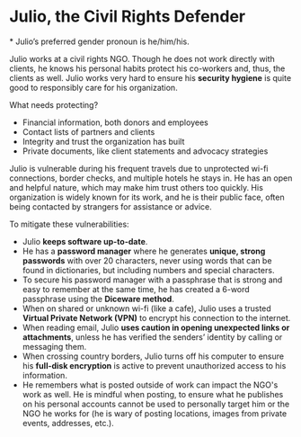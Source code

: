 # Julio, the Civil Rights Defender
\* Julio’s preferred gender pronoun is he/him/his.

Julio works at a civil rights NGO. Though he does not work directly with clients, he knows his personal habits protect his co-workers and, thus, the clients as well. Julio works very hard to ensure his **security hygiene** is quite good to responsibly care for his organization.

What needs protecting?
- Financial information, both donors and employees
- Contact lists of partners and clients
- Integrity and trust the organization has built
- Private documents, like client statements and advocacy strategies

Julio is vulnerable during his frequent travels due to unprotected wi-fi connections, border checks, and multiple hotels he stays in. He has an open and helpful nature, which may make him trust others too quickly. His organization is widely known for its work, and he is their public face, often being contacted by strangers for assistance or advice. 

To mitigate these vulnerabilities:
- Julio **keeps software up-to-date**.
- He has a **password manager** where he generates **unique, strong passwords** with over 20 characters, never using words that can be found in dictionaries, but including numbers and special characters.
- To secure his password manager with a passphrase that is strong and easy to remember at the same time, he has created a 6-word passphrase using the **Diceware method**.
- When on shared or unknown wi-fi (like a cafe), Julio uses a trusted **Virtual Private Network (VPN)** to encrypt his connection to the internet.
- When reading email, Julio **uses caution in opening unexpected links or attachments**, unless he has verified the senders’ identity by calling or messaging them.
- When crossing country borders, Julio turns off his computer to ensure his **full-disk encryption** is active to prevent unauthorized access to his information.
- He remembers what is posted outside of work can impact the NGO's work as well. He is mindful when posting, to ensure what he publishes on his personal accounts cannot be used to personally target him or the NGO he works for (he is wary of posting locations, images from private events, addresses, etc.).
